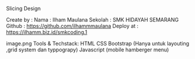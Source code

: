 Slicing Design

Create by :
Nama : Ilham Maulana
Sekolah : SMK HIDAYAH SEMARANG
Github : https://github.com/ilhammmaulana
Deploy at : https://ilhamm.biz.id/smkcoding.1

image.png
Tools & Techstack:
HTML
CSS
Bootstrap (Hanya untuk layouting ,grid system dan typpograpy)
Javascript (mobile hamberger menu)
